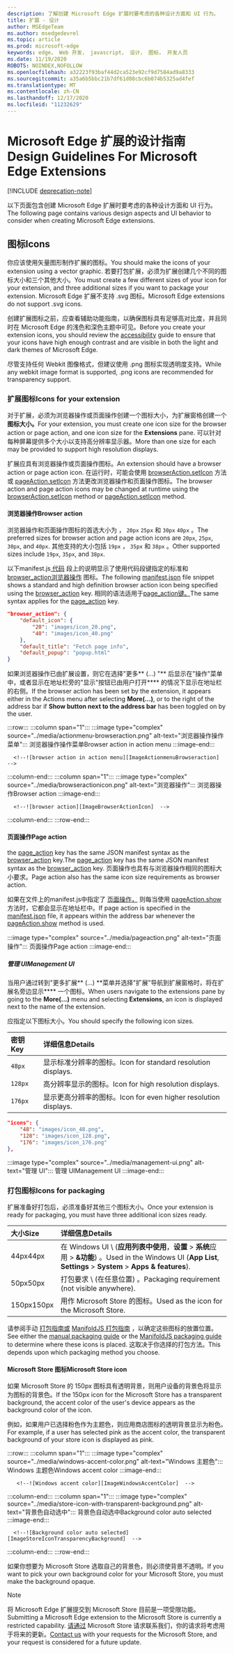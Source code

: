 ```yaml
---
description: 了解创建 Microsoft Edge 扩展时要考虑的各种设计方面和 UI 行为。
title: 扩展 - 设计
author: MSEdgeTeam
ms.author: msedgedevrel
ms.topic: article
ms.prod: microsoft-edge
keywords: edge， Web 开发， javascript， 设计， 图标， 开发人员
ms.date: 11/19/2020
ROBOTS: NOINDEX,NOFOLLOW
ms.openlocfilehash: a32223f93baf44d2ca523e92cf9d7584ad9a8333
ms.sourcegitcommit: a35a6b5bbc21b7df61d08cbc6b074b5325ad4fef
ms.translationtype: MT
ms.contentlocale: zh-CN
ms.lasthandoff: 12/17/2020
ms.locfileid: "11232629"
---
```

# <span data-ttu-id="47e26-104">Microsoft Edge 扩展的设计指南</span><span class="sxs-lookup"><span data-stu-id="47e26-104">Design Guidelines For Microsoft Edge Extensions</span></span>  

[!INCLUDE [deprecation-note](../includes/deprecation-note.md)]  

<span data-ttu-id="47e26-105">以下页面包含创建 Microsoft Edge 扩展时要考虑的各种设计方面和 UI 行为。</span><span class="sxs-lookup"><span data-stu-id="47e26-105">The following page contains various design aspects and UI behavior to consider when creating Microsoft Edge extensions.</span></span>  

## <span data-ttu-id="47e26-106">图标</span><span class="sxs-lookup"><span data-stu-id="47e26-106">Icons</span></span>  

<span data-ttu-id="47e26-107">你应该使用矢量图形制作扩展的图标。</span><span class="sxs-lookup"><span data-stu-id="47e26-107">You should make the icons of your extension using a vector graphic.</span></span>  <span data-ttu-id="47e26-108">若要打包扩展，必须为扩展创建几个不同的图标大小和三个其他大小。</span><span class="sxs-lookup"><span data-stu-id="47e26-108">You must create a few different sizes of your icon for your extension, and three additional sizes if you want to package your extension.</span></span>  <span data-ttu-id="47e26-109">Microsoft Edge 扩展不支持 .svg 图标。</span><span class="sxs-lookup"><span data-stu-id="47e26-109">Microsoft Edge extensions do not support .svg icons.</span></span>  

<span data-ttu-id="47e26-110">创建扩展图标之前，应查看辅助功能指南，以确保[][ExtensionsGuidesAccessibility]图标具有足够高对比度，并且同时在 Microsoft Edge 的浅色和深色主题中可见。</span><span class="sxs-lookup"><span data-stu-id="47e26-110">Before you create your extension icons, you should review the [accessibility][ExtensionsGuidesAccessibility] guide to ensure that your icons have high enough contrast and are visible in both the light and dark themes of Microsoft Edge.</span></span>  

<span data-ttu-id="47e26-111">尽管支持任何 Webkit 图像格式，但建议使用 .png 图标实现透明度支持。</span><span class="sxs-lookup"><span data-stu-id="47e26-111">While any webkit image format is supported, .png icons are recommended for transparency support.</span></span>  

### <span data-ttu-id="47e26-112">扩展图标</span><span class="sxs-lookup"><span data-stu-id="47e26-112">Icons for your extension</span></span>  

<span data-ttu-id="47e26-113">对于扩展，必须为浏览器操作或页面操作创建一个图标大小，为扩展窗格创建一个**图标大小。**</span><span class="sxs-lookup"><span data-stu-id="47e26-113">For your extension, you must create one icon size for the browser action or page action, and one icon size for the **Extensions** pane.</span></span>  <span data-ttu-id="47e26-114">可以针对每种屏幕提供多个大小以支持高分辨率显示器。</span><span class="sxs-lookup"><span data-stu-id="47e26-114">More than one size for each may be provided to support high resolution displays.</span></span>  

<span data-ttu-id="47e26-115">扩展应具有浏览器操作或页面操作图标。</span><span class="sxs-lookup"><span data-stu-id="47e26-115">An extension should have a browser action or page action icon.</span></span>  <span data-ttu-id="47e26-116">在运行时，可能会使用 [browserAction.setIcon][MSDApiBrowseractionSeticon] 方法或 [pageAction.setIcon][MDNApiPageactionSeticon] 方法更改浏览器操作和页面操作图标。</span><span class="sxs-lookup"><span data-stu-id="47e26-116">The browser action and page action icons may be changed at runtime using the [browserAction.setIcon][MSDApiBrowseractionSeticon] method or [pageAction.setIcon][MDNApiPageactionSeticon] method.</span></span>  

#### <span data-ttu-id="47e26-117">浏览器操作</span><span class="sxs-lookup"><span data-stu-id="47e26-117">Browser action</span></span>  

<span data-ttu-id="47e26-118">浏览器操作和页面操作图标的首选大小为 ， `20px` `25px` 和 `30px` `40px` 。</span><span class="sxs-lookup"><span data-stu-id="47e26-118">The preferred sizes for browser action and page action icons are `20px`, `25px`, `30px`, and `40px`.</span></span>  <span data-ttu-id="47e26-119">其他支持的大小包括 `19px` ， `35px` 和 `38px` 。</span><span class="sxs-lookup"><span data-stu-id="47e26-119">Other supported sizes include `19px`, `35px`, and `38px`.</span></span>  

<span data-ttu-id="47e26-120">以下manifest.js[ 代码][ExtensionsApisupportManifestkeys] 段上的说明显示了使用代码段键指定的标准和 [browser_action浏览器操作][MDNManifestjsonBrowserAction] 图标。</span><span class="sxs-lookup"><span data-stu-id="47e26-120">The following [manifest.json][ExtensionsApisupportManifestkeys] file snippet shows a standard and high definition browser action icon being specified using the [browser_action][MDNManifestjsonBrowserAction] key.</span></span>  <span data-ttu-id="47e26-121">相同的语法适用于[page_action键。][MDNManifestjsonPageAction]</span><span class="sxs-lookup"><span data-stu-id="47e26-121">The same syntax applies for the [page_action][MDNManifestjsonPageAction] key.</span></span>  

```json
"browser_action": {
    "default_icon": {
        "20": "images/icon_20.png",
        "40": "images/icon_40.png"
    },
    "default_title": "Fetch page info",
    "default_popup": "popup.html"
}
```  

<span data-ttu-id="47e26-122">如果浏览器操作已由扩展设置，则它在选择"更多\*\* (...) "\*\* 后显示在"操作"菜单中，或者显示在地址栏旁的"显示"按钮已由用户打开\*\*\*\* 的情况下显示在地址栏的右侧。</span><span class="sxs-lookup"><span data-stu-id="47e26-122">If the browser action has been set by the extension, it appears either in the Actions menu after selecting **More(...)**,  or to the right of the address bar if **Show button next to the address bar** has been toggled on by the user.</span></span>  

:::row:::
   :::column span="1":::
      :::image type="complex" source="../media/actionmenu-browseraction.png" alt-text="浏览器操作操作菜单":::
         <span data-ttu-id="47e26-124">浏览器操作操作菜单</span><span class="sxs-lookup"><span data-stu-id="47e26-124">Browser action in action menu</span></span> :::image-end:::
      
      <!--![browser action in action menu][ImageActionmenuBrowseraction]  -->  
   :::column-end:::
   :::column span="1":::
      :::image type="complex" source="../media/browseractionicon.png" alt-text="浏览器操作":::
         <span data-ttu-id="47e26-126">浏览器操作</span><span class="sxs-lookup"><span data-stu-id="47e26-126">Browser action</span></span> :::image-end:::
      
      <!--![browser action][ImageBrowserActionIcon]  -->  
   :::column-end:::
:::row-end:::

#### <span data-ttu-id="47e26-127">页面操作</span><span class="sxs-lookup"><span data-stu-id="47e26-127">Page action</span></span>  

<span data-ttu-id="47e26-128">the [page_action][MDNManifestjsonPageAction] key has the same JSON manifest syntax as the [browser_action][MDNManifestjsonBrowserAction] key.</span><span class="sxs-lookup"><span data-stu-id="47e26-128">The [page_action][MDNManifestjsonPageAction] key has the same JSON manifest syntax as the [browser_action][MDNManifestjsonBrowserAction] key.</span></span>  <span data-ttu-id="47e26-129">页面操作也具有与浏览器操作相同的图标大小要求。</span><span class="sxs-lookup"><span data-stu-id="47e26-129">Page action also has the same icon size requirements as browser action.</span></span>  

<span data-ttu-id="47e26-130">如果在文件上的manifest.js中指定了 [ 页面操作，][ExtensionsApisupportManifestkeys] 则每当使用 [pageAction.show][MDNApiPageactionShow] 方法时，它都会显示在地址栏中。</span><span class="sxs-lookup"><span data-stu-id="47e26-130">If page action is specified in the [manifest.json][ExtensionsApisupportManifestkeys] file, it appears within the address bar whenever the [pageAction.show][MDNApiPageactionShow] method is used.</span></span>  

:::image type="complex" source="../media/pageaction.png" alt-text="页面操作":::
   <span data-ttu-id="47e26-132">页面操作</span><span class="sxs-lookup"><span data-stu-id="47e26-132">Page action</span></span>
:::image-end:::

<!--![page action][ImagePageaction]  -->  

##### <span data-ttu-id="47e26-133">管理 UI</span><span class="sxs-lookup"><span data-stu-id="47e26-133">Management UI</span></span>  

<span data-ttu-id="47e26-134">当用户通过转到"更多扩展\*\* (...) \*\*菜单并选择"扩展"导航到扩展窗格时，将在扩展名旁边显示\*\*\*\* 一个图标。</span><span class="sxs-lookup"><span data-stu-id="47e26-134">When users navigate to the extensions pane by going to the **More(...)** menu and selecting **Extensions**, an icon is displayed next to the name of the extension.</span></span>  

<span data-ttu-id="47e26-135">应指定以下图标大小。</span><span class="sxs-lookup"><span data-stu-id="47e26-135">You should specify the following icon sizes.</span></span>  

| <span data-ttu-id="47e26-136">密钥</span><span class="sxs-lookup"><span data-stu-id="47e26-136">Key</span></span> | <span data-ttu-id="47e26-137">详细信息</span><span class="sxs-lookup"><span data-stu-id="47e26-137">Details</span></span> |  
|:--- |:--- |  
| `48px` | <span data-ttu-id="47e26-138">显示标准分辨率的图标。</span><span class="sxs-lookup"><span data-stu-id="47e26-138">Icon for standard resolution displays.</span></span> |  
| `128px` | <span data-ttu-id="47e26-139">高分辨率显示的图标。</span><span class="sxs-lookup"><span data-stu-id="47e26-139">Icon for high resolution displays.</span></span> |  
| `176px` | <span data-ttu-id="47e26-140">显示更高分辨率的图标。</span><span class="sxs-lookup"><span data-stu-id="47e26-140">Icon for even higher resolution displays.</span></span> |  


```json
"icons": {
    "48": "images/icon_48.png",
    "128": "images/icon_128.png",
    "176": "images/icon_176.png"
},
```  

:::image type="complex" source="../media/management-ui.png" alt-text="管理 UI":::
   <span data-ttu-id="47e26-142">管理 UI</span><span class="sxs-lookup"><span data-stu-id="47e26-142">Management UI</span></span>
:::image-end:::

<!--![management UI][ImageManagementUi]  -->  

### <span data-ttu-id="47e26-143">打包图标</span><span class="sxs-lookup"><span data-stu-id="47e26-143">Icons for packaging</span></span>  

<span data-ttu-id="47e26-144">扩展准备好打包后，必须准备好其他三个图标大小。</span><span class="sxs-lookup"><span data-stu-id="47e26-144">Once your extension is ready for packaging, you must have three additional icon sizes ready.</span></span>  

| <span data-ttu-id="47e26-145">大小</span><span class="sxs-lookup"><span data-stu-id="47e26-145">Size</span></span> | <span data-ttu-id="47e26-146">详细信息</span><span class="sxs-lookup"><span data-stu-id="47e26-146">Details</span></span> |  
|:--- |:--- |  
| <span data-ttu-id="47e26-147">44px</span><span class="sxs-lookup"><span data-stu-id="47e26-147">44px</span></span> | <span data-ttu-id="47e26-148">在 Windows UI \ (**应用列表中使用**，**设置**  \>  **系统**应用  \>  **&功能**\) 。</span><span class="sxs-lookup"><span data-stu-id="47e26-148">Used in the Windows UI \(**App List**, **Settings** \> **System** \> **Apps & features**\).</span></span> |  
| <span data-ttu-id="47e26-149">50px</span><span class="sxs-lookup"><span data-stu-id="47e26-149">50px</span></span> | <span data-ttu-id="47e26-150">打包要求 \ (在任意位置\) 。</span><span class="sxs-lookup"><span data-stu-id="47e26-150">Packaging requirement \(not visible anywhere\).</span></span> |  
| <span data-ttu-id="47e26-151">150px</span><span class="sxs-lookup"><span data-stu-id="47e26-151">150px</span></span> | <span data-ttu-id="47e26-152">用作 Microsoft Store 的图标。</span><span class="sxs-lookup"><span data-stu-id="47e26-152">Used as the icon for the Microsoft Store.</span></span> |  


<span data-ttu-id="47e26-153">请参阅手动 [打包指南或][ExtensionsGuidesPackagingCreatingTestingPackagesAssetsFolder] [ManifoldJS 打包指南][ExtensionsGuidesPackagingUsingManifoldjsPackagePackagingManifoldjs] ，以确定这些图标的放置位置。</span><span class="sxs-lookup"><span data-stu-id="47e26-153">See either the [manual packaging guide][ExtensionsGuidesPackagingCreatingTestingPackagesAssetsFolder] or the [ManifoldJS packaging guide][ExtensionsGuidesPackagingUsingManifoldjsPackagePackagingManifoldjs] to determine where these icons is placed.</span></span>  <span data-ttu-id="47e26-154">这取决于你选择的打包方法。</span><span class="sxs-lookup"><span data-stu-id="47e26-154">This depends upon which packaging method you choose.</span></span>  

#### <span data-ttu-id="47e26-155">Microsoft Store 图标</span><span class="sxs-lookup"><span data-stu-id="47e26-155">Microsoft Store icon</span></span>  

<span data-ttu-id="47e26-156">如果 Microsoft Store 的 150px 图标具有透明背景，则用户设备的背景色将显示为图标的背景色。</span><span class="sxs-lookup"><span data-stu-id="47e26-156">If the 150px icon for the Microsoft Store has a transparent background, the accent color of the user's device appears as the background color of the icon.</span></span>  

<span data-ttu-id="47e26-157">例如，如果用户已选择粉色作为主题色，则应用商店图标的透明背景显示为粉色。</span><span class="sxs-lookup"><span data-stu-id="47e26-157">For example, if a user has selected pink as the accent color, the transparent background of your store icon is displayed as pink.</span></span>  

:::row:::
   :::column span="1":::
       :::image type="complex" source="../media/windows-accent-color.png" alt-text="Windows 主题色":::
          <span data-ttu-id="47e26-159">Windows 主题色</span><span class="sxs-lookup"><span data-stu-id="47e26-159">Windows accent color</span></span> :::image-end:::
       
       <!--![Windows accent color][ImageWindowsAccentColor]  -->  
   :::column-end:::
   :::column span="1":::
      :::image type="complex" source="../media/store-icon-with-transparent-background.png" alt-text="背景色自动选中":::
         <span data-ttu-id="47e26-161">背景色自动选中</span><span class="sxs-lookup"><span data-stu-id="47e26-161">Background color auto selected</span></span> :::image-end:::
      
      <!--![Background color auto selected][ImageStoreIconTransparencyBackground]  -->  
   :::column-end:::
:::row-end:::

<span data-ttu-id="47e26-162">如果你想要为 Microsoft Store 选取自己的背景色，则必须使背景不透明。</span><span class="sxs-lookup"><span data-stu-id="47e26-162">If you want to pick your own background color for your Microsoft Store, you must make the background opaque.</span></span>  

> [!NOTE]
> <span data-ttu-id="47e26-163">将 Microsoft Edge 扩展提交到 Microsoft Store 目前是一项受限功能。</span><span class="sxs-lookup"><span data-stu-id="47e26-163">Submitting a Microsoft Edge extension to the Microsoft Store is currently a restricted capability.</span></span>  <span data-ttu-id="47e26-164">[请通过][AkaExtensionRequest] Microsoft Store 请求联系我们，你的请求将考虑用于将来的更新。</span><span class="sxs-lookup"><span data-stu-id="47e26-164">[Contact us][AkaExtensionRequest] with your requests for the Microsoft Store, and your request is considered for a future update.</span></span>  

<!-- image links -->  

<!--[ImageActionmenuBrowseraction]: ../media/actionmenu-browseraction.png "browser action in action menu"  -->  
<!--[ImageBrowserActionIcon]: ../media/browseractionicon.png "browser action"  -->  
<!--[ImagePageaction]: ../media/pageaction.png "page action"  -->  
<!--[ImageManagementUi]: ../media/management-ui.png "management UI"  -->  
<!--[ImageWindowsAccentColor]: ../media/windows-accent-color.png "Windows accent color"  -->  
<!--[ImageStoreIconTransparencyBackground]: ../media/store-icon-with-transparent-background.png "Background color auto selected"  -->  

<!-- links -->  

[ExtensionsGuidesAccessibility]: ./accessibility.md "辅助功能 |Microsoft Docs"  
[ExtensionsGuidesPackagingCreatingTestingPackagesAssetsFolder]: ./packaging/creating-and-testing-extension-packages.md#assets-folder "Assets 文件夹 - 创建和测试 Microsoft Edge 扩展 AppX 程序包 |Microsoft Docs"  
[ExtensionsGuidesPackagingUsingManifoldjsPackagePackagingManifoldjs]: ./packaging/using-manifoldjs-to-package-extensions.md#packaging-with-manifoldjs "使用 ManifoldJS 打包 - 使用 ManifoldJs 创建扩展 AppX 包 |Microsoft Docs"  

[ExtensionsApisupportManifestkeys]: ../API-support/supported-manifest-keys.md "支持的清单密钥 |Microsoft Docs"  

[AkaExtensionRequest]: https://aka.ms/extension-request "联系我们"  

[MSDApiBrowseractionSeticon]: https://developer.mozilla.org/Add-ons/WebExtensions/API/browserAction/setIcon "browserAction.setIcon () - API |MDN"  
[MDNApiPageactionSeticon]: https://developer.mozilla.org/Add-ons/WebExtensions/API/pageAction/setIcon "pageAction.setIcon () - API |MDN"  
[MDNApiPageactionShow]: https://developer.mozilla.org/Add-ons/WebExtensions/API/pageAction/show "pageAction.show () - API |MDN"  
[MDNManifestjsonBrowserAction]: https://developer.mozilla.org/docs/Mozilla/Add-ons/WebExtensions/manifest.json/browser_action "browser_action - manifest.js|MDN"  
[MDNManifestjsonPageAction]: https://developer.mozilla.org/docs/Mozilla/Add-ons/WebExtensions/manifest.json/page_action "page_action - manifest.js|MDN"  
